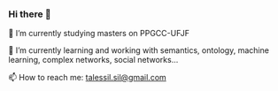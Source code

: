 ### Hi there 👋

🔭 I’m currently studying masters on PPGCC-UFJF

🌱 I’m currently learning and working with semantics, ontology, machine learning, complex networks, social networks...

📫 How to reach me: talessil.sil@gmail.com
